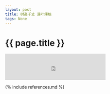 ```yaml
---
layout: post
title: 树高千丈 落叶帰根
tags: None 
---
```



{{ page.title }}
================

<iframe frameborder="no" border="0" marginwidth="0" marginheight="0" width="330" height="86" src="http://music.163.com/outchain/player?type=2&id=624935&auto=1&height=66"></iframe>




{% include references.md %}
